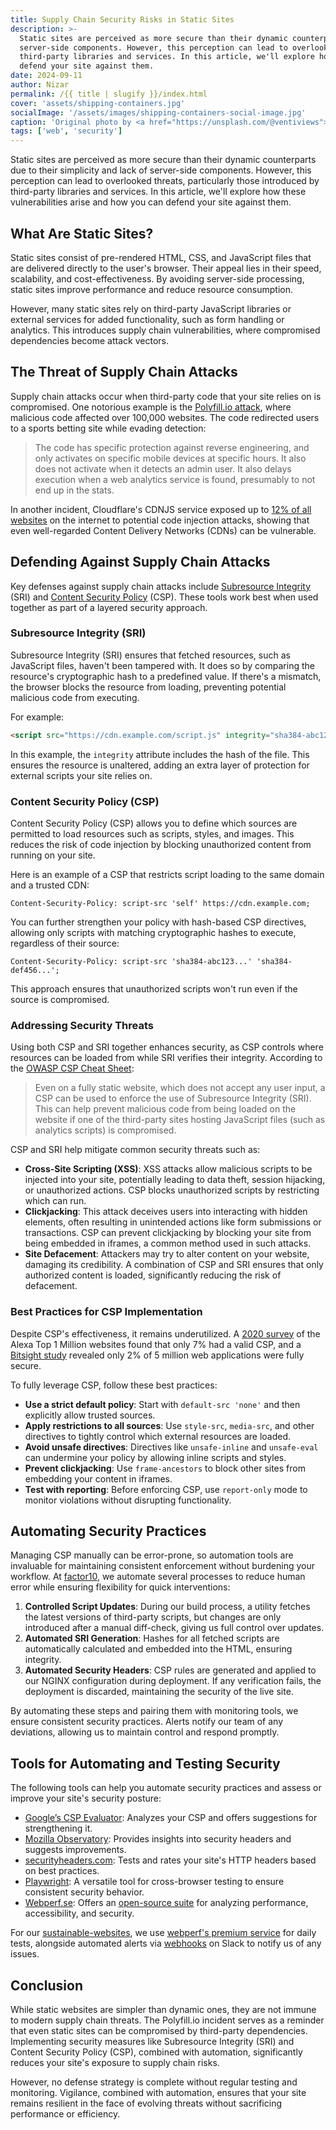 ```yaml
---
title: Supply Chain Security Risks in Static Sites
description: >-
  Static sites are perceived as more secure than their dynamic counterparts due to their simplicity and lack of
  server-side components. However, this perception can lead to overlooked threats, particularly those introduced by
  third-party libraries and services. In this article, we'll explore how these vulnerabilities arise and how you can
  defend your site against them.
date: 2024-09-11
author: Nizar
permalink: /{{ title | slugify }}/index.html
cover: 'assets/shipping-containers.jpg'
socialImage: '/assets/images/shipping-containers-social-image.jpg'
caption: 'Original photo by <a href="https://unsplash.com/@ventiviews">Venti Views</a> on <a href="https://unsplash.com/photos/aerial-view-of-city-buildings-during-daytime-6p0JBES_65E">Unsplash</a>'
tags: ['web', 'security']
---
```


Static sites are perceived as more secure than their dynamic counterparts due to their simplicity and lack of
server-side components. However, this perception can lead to overlooked threats, particularly those introduced by
third-party libraries and services. In this article, we'll explore how these vulnerabilities arise and how you can
defend your site against them.

## What Are Static Sites?

Static sites consist of pre-rendered HTML, CSS, and JavaScript files that are delivered directly to the user's
browser. Their appeal lies in their speed, scalability, and cost-effectiveness. By avoiding server-side processing,
static sites improve performance and reduce resource consumption.

However, many static sites rely on third-party JavaScript libraries or external services for added functionality, such
as form handling or analytics. This introduces supply chain vulnerabilities, where compromised dependencies become
attack vectors.

## The Threat of Supply Chain Attacks

Supply chain attacks occur when third-party code that your site relies on is compromised. One notorious example is the
[Polyfill.io attack](https://sansec.io/research/polyfill-supply-chain-attack), where malicious code affected over
100,000 websites. The code redirected users to a sports betting site while evading detection:

> The code has specific protection against reverse engineering, and only activates on specific mobile devices at
  specific hours. It also does not activate when it detects an admin user. It also delays execution when a web analytics
  service is found, presumably to not end up in the stats.

In another incident, Cloudflare's CDNJS service exposed up to [12% of all websites](https://www.bleepingcomputer.com/news/security/critical-cloudflare-cdn-flaw-allowed-compromise-of-12-percent-of-all-sites/)
on the internet to potential code injection attacks, showing that even well-regarded Content Delivery Networks (CDNs) can be vulnerable.

## Defending Against Supply Chain Attacks

Key defenses against supply chain attacks include [Subresource Integrity](https://developer.mozilla.org/en-US/docs/Web/Security/Subresource_Integrity)
(SRI) and [Content Security Policy](https://developer.mozilla.org/en-US/docs/Web/HTTP/CSP) (CSP). These tools work best
when used together as part of a layered security approach.

### Subresource Integrity (SRI)

Subresource Integrity (SRI) ensures that fetched resources, such as JavaScript files, haven't been tampered with. It
does so by comparing the resource's cryptographic hash to a predefined value. If there's a mismatch, the browser blocks
the resource from loading, preventing potential malicious code from executing.

For example:

```html
<script src="https://cdn.example.com/script.js" integrity="sha384-abc123..." crossorigin="anonymous"></script>
```

In this example, the `integrity` attribute includes the hash of the file. This ensures the resource is unaltered, adding
an extra layer of protection for external scripts your site relies on.

### Content Security Policy (CSP)

Content Security Policy (CSP) allows you to define which sources are permitted to load resources such as scripts,
styles, and images. This reduces the risk of code injection by blocking unauthorized content from running on your site.

Here is an example of a CSP that restricts script loading to the same domain and a trusted CDN:

```text
Content-Security-Policy: script-src 'self' https://cdn.example.com;
```

You can further strengthen your policy with hash-based CSP directives, allowing only scripts with matching cryptographic
hashes to execute, regardless of their source:

```text
Content-Security-Policy: script-src 'sha384-abc123...' 'sha384-def456...';
```

This approach ensures that unauthorized scripts won't run even if the source is compromised.

### Addressing Security Threats

Using both CSP and SRI together enhances security, as CSP controls where resources can be loaded from while SRI verifies
their integrity. According to the [OWASP CSP Cheat Sheet](https://cheatsheetseries.owasp.org/cheatsheets/Content_Security_Policy_Cheat_Sheet.html#defense-in-depth):

> Even on a fully static website, which does not accept any user input, a CSP can be used to enforce the use of
Subresource Integrity (SRI). This can help prevent malicious code from being loaded on the website if one of the
third-party sites hosting JavaScript files (such as analytics scripts) is compromised.

CSP and SRI help mitigate common security threats such as:

- **Cross-Site Scripting (XSS)**: XSS attacks allow malicious scripts to be injected into your site, potentially leading
  to data theft, session hijacking, or unauthorized actions. CSP blocks unauthorized scripts by restricting which can
  run.
- **Clickjacking**: This attack deceives users into interacting with hidden elements, often resulting in unintended
  actions like form submissions or transactions. CSP can prevent clickjacking by blocking your site from being embedded
  in iframes, a common method used in such attacks.
- **Site Defacement**: Attackers may try to alter content on your website, damaging its credibility. A combination of
  CSP and SRI ensures that only authorized content is loaded, significantly reducing the risk of defacement.

### Best Practices for CSP Implementation

Despite CSP's effectiveness, it remains underutilized. A [2020 survey](https://www.rapid7.com/blog/post/2020/11/02/overview-of-content-security-policies-csp-on-the-web/)
of the Alexa Top 1 Million websites found that only 7% had a valid CSP, and a [Bitsight study](https://www.bitsight.com/blog/content-security-policy-limits-dangerous-activity-so-why-isnt-everyone-doing-it)
revealed only 2% of 5 million web applications were fully secure.

To fully leverage CSP, follow these best practices:

- **Use a strict default policy**: Start with `default-src 'none'` and then explicitly allow trusted sources.
- **Apply restrictions to all sources**: Use `style-src`, `media-src`, and other directives to tightly control which
  external resources are loaded.
- **Avoid unsafe directives**: Directives like `unsafe-inline` and `unsafe-eval` can undermine your policy by allowing
  inline scripts and styles.
- **Prevent clickjacking**: Use `frame-ancestors` to block other sites from embedding your content in iframes.
- **Test with reporting**: Before enforcing CSP, use `report-only` mode to monitor violations without disrupting
  functionality.

## Automating Security Practices

Managing CSP manually can be error-prone, so automation tools are invaluable for maintaining consistent enforcement
without burdening your workflow. At [factor10](https://www.factor10.com/), we automate several processes to reduce human
error while ensuring flexibility for quick interventions:

1. **Controlled Script Updates**: During our build process, a utility fetches the latest versions of third-party
   scripts, but changes are only introduced after a manual diff-check, giving us full control over updates.
2. **Automated SRI Generation**: Hashes for all fetched scripts are automatically calculated and embedded
   into the HTML, ensuring integrity.
3. **Automated Security Headers**: CSP rules are generated and applied to our NGINX configuration during deployment.
   If any verification fails, the deployment is discarded, maintaining the security of the live site.

By automating these steps and pairing them with monitoring tools, we ensure consistent security practices. Alerts notify
our team of any deviations, allowing us to maintain control and respond promptly.

## Tools for Automating and Testing Security

The following tools can help you automate security practices and assess or improve your site's security posture:

- [Google’s CSP Evaluator](https://csp-evaluator.withgoogle.com/): Analyzes your CSP and offers suggestions for
  strengthening it.
- [Mozilla Observatory](https://observatory.mozilla.org/): Provides insights into security headers and suggests
  improvements.
- [securityheaders.com](https://securityheaders.com/): Tests and rates your site's HTTP headers based on best practices.
- [Playwright](https://playwright.dev/): A versatile tool for cross-browser testing to ensure consistent security
  behavior.
- [Webperf.se](http://webperf.se): Offers an [open-source suite](https://github.com/Webperf-se/webperf_core) for
  analyzing performance, accessibility, and security.

For our [sustainable-websites](https://factor10.com/websites/), we use [webperf's premium service](https://webperf.se/erbjudande/)
for daily tests, alongside automated alerts via [webhooks](https://webperf.se/articles/webhooks/) on Slack to notify us
of any issues.

## Conclusion

While static websites are simpler than dynamic ones, they are not immune to modern supply chain threats. The Polyfill.io
incident serves as a reminder that even static sites can be compromised by third-party dependencies. Implementing
security measures like Subresource Integrity (SRI) and Content Security Policy (CSP), combined with automation,
significantly reduces your site's exposure to supply chain risks.

However, no defense strategy is complete without regular testing and monitoring. Vigilance, combined with automation,
ensures that your site remains resilient in the face of evolving threats without sacrificing performance or efficiency.
